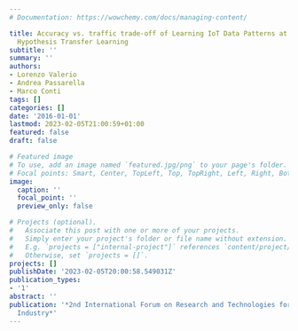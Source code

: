 ```yaml
---
# Documentation: https://wowchemy.com/docs/managing-content/

title: Accuracy vs. traffic trade-off of Learning IoT Data Patterns at the Edge with
  Hypothesis Transfer Learning
subtitle: ''
summary: ''
authors:
- Lorenzo Valerio
- Andrea Passarella
- Marco Conti
tags: []
categories: []
date: '2016-01-01'
lastmod: 2023-02-05T21:00:59+01:00
featured: false
draft: false

# Featured image
# To use, add an image named `featured.jpg/png` to your page's folder.
# Focal points: Smart, Center, TopLeft, Top, TopRight, Left, Right, BottomLeft, Bottom, BottomRight.
image:
  caption: ''
  focal_point: ''
  preview_only: false

# Projects (optional).
#   Associate this post with one or more of your projects.
#   Simply enter your project's folder or file name without extension.
#   E.g. `projects = ["internal-project"]` references `content/project/deep-learning/index.md`.
#   Otherwise, set `projects = []`.
projects: []
publishDate: '2023-02-05T20:00:58.549031Z'
publication_types:
- '1'
abstract: ''
publication: '*2nd International Forum on Research and Technologies for Society and
  Industry*'
---
```

